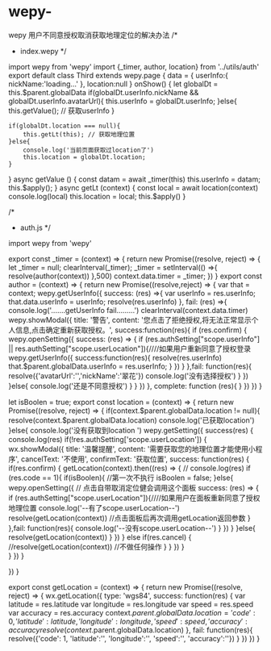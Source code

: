 # wepy-
wepy 用户不同意授权取消获取地理定位的解决办法
/*
* index.wepy
*/

import wepy from 'wepy'
import {_timer, author, location} from '../utils/auth'
export default class Third extends wepy.page {
  data = {
    userInfo:{
    	nickName:'loading...'
    },
    location:null
  }
  onShow() {
  	let globalDt = this.$parent.globalData
  	if(globalDt.userInfo.nickName && globalDt.userInfo.avatarUrl){
		this.userInfo = globalDt.userInfo;
  	}else{
  		this.getValue(); // 获取userInfo
  	}

  	if(globalDt.location === null){
  		this.getLt(this); // 获取地理位置
  	}else{
  		console.log('当前页面获取过location了')
  		this.location = globalDt.location;
  	}
  }
  async getValue () {
  	const datam = await _timer(this)
	  this.userInfo = datam;
	  this.$apply();
  }
  async getLt (context) {
  	const local = await location(context)
  	console.log(local)
  	this.location = local;
  	this.$apply()
  }
  
/*
  * auth.js
*/

import wepy from 'wepy'

export const _timer = (context) => {
  return new Promise((resolve, reject) => {
    let _timer = null;
    clearInterval(_timer);
  	_timer = setInterval(() =>{
        resolve(author(context))
      },500)
      context.data.timer = _timer; 
  })
}
export const author = (context) => {
  return new Promise((resolve,reject) => {
    var that = context;
    wepy.getUserInfo({
      success: (res) =>{
        var userInfo = res.userInfo;
        that.data.userInfo = userInfo;
        resolve(res.userInfo)
      },
      fail: (res) =>{
        console.log('.......getUserInfo fail.........')
        clearInterval(context.data.timer)
        wepy.showModal({
          title: '警告',
          content: '您点击了拒绝授权,将无法正常显示个人信息,点击确定重新获取授权。',
          success:function(res){
            if (res.confirm) {
                wepy.openSetting({
                  success: (res) => {
                    if (res.authSetting["scope.userInfo"] || res.authSetting["scope.userLocation"]){////如果用户重新同意了授权登录
                      wepy.getUserInfo({
                        success:function(res){
                          resolve(res.userInfo)
                          that.$parent.globalData.userInfo = res.userInfo;
                        }
                      })
                    }
                  },fail: function(res){
                    resolve({'avatarUrl':'','nickName':'翠花'})
                    console.log('没有选择授权')
                  }
                })               
            }else{
               console.log('还是不同意授权')
            }
          }
        })
      },
      complete: function (res){
      }
    })
  })
}

let isBoolen = true;
export const location = (context) => {
  return new Promise((resolve, reject) => {
    if(context.$parent.globalData.location != null){
      resolve(context.$parent.globalData.location)
      console.log('已获取location')
    }else{
      console.log('没有获取到location ')
      wepy.getSetting({
          success(res) {
            console.log(res)
            if(!res.authSetting['scope.userLocation']) {
                wx.showModal({
                    title: '温馨提醒',
                    content: '需要获取您的地理位置才能使用小程序',
                    cancelText: '不使用',
                    confirmText: '获取位置',
                    success: function(res) {
                        if(res.confirm) {
                          getLocation(context).then((res) => {
                            // console.log(res)
                            if (res.code == 1){
                              if(isBoolen){ //第一次不执行
                                isBoolen = false;
                              }else{
                                wepy.openSetting({  //  点击自带取消定位健会调用这个面板
                                  success: (res) => {
                                    if (res.authSetting["scope.userLocation"]){////如果用户在面板重新同意了授权地理位置
                                      console.log('--有了scope.userLocation--')
                                      resolve(getLocation(context)) //点击面板后再次调用getLocation返回参数
                                    }
                                  },fail: function(res){
                                    console.log('--没有scope.userLocation--')
                                  }
                                })
                              }
                            }else{
                              resolve(getLocation(context))
                            }
                          })
                        } else if(res.cancel) {
                             //resolve(getLocation(context))
                             //不做任何操作
                        }
                    }
                })
            }                    
          }
      })
    }
    
  })
}

export const getLocation = (context) => {
  return new Promise((resolve, reject) => {
     wx.getLocation({
        type: 'wgs84',
        success: function(res) {
          var latitude = res.latitude
          var longitude = res.longitude
          var speed = res.speed
          var accuracy = res.accuracy
          context.$parent.globalData.location = {'code': 0, 'latitude':latitude, 'longitude':longitude, 'speed':speed, 'accuracy':accuracy}
          resolve(context.$parent.globalData.location)
        },
        fail: function(res){
          resolve({'code': 1, 'latitude':'', 'longitude':'', 'speed':'', 'accuracy':''})
        }
      })
  })
}


